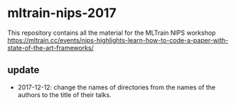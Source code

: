# mltrain-nips-2017

This repository contains all the material for the MLTrain NIPS workshop https://mltrain.cc/events/nips-highlights-learn-how-to-code-a-paper-with-state-of-the-art-frameworks/ 

## update

* 2017-12-12: change the names of directories from the names of the authors to the title of their talks. 
